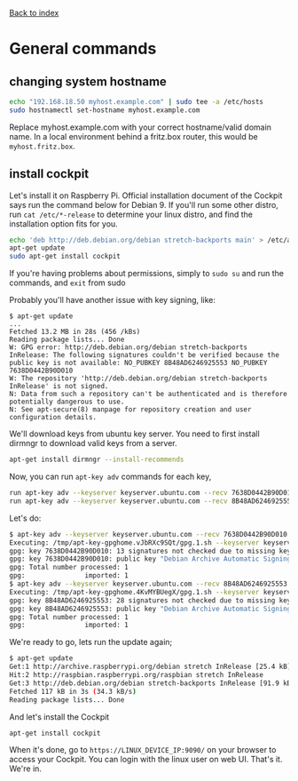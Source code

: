 [Back to index](./index.md)

# General commands

## changing system hostname

```bash
echo "192.168.18.50 myhost.example.com" | sudo tee -a /etc/hosts
sudo hostnamectl set-hostname myhost.example.com
```

Replace myhost.example.com with your correct hostname/valid domain name.
In a local environment behind a fritz.box router, this would be `myhost.fritz.box`.

## install cockpit

Let's install it on Raspberry Pi. Official installation document of the Cockpit says run the command below for Debian 9. If you'll run some other distro, run `cat /etc/*-release` to determine your linux distro, and find the installation option fits for you.

```bash
echo 'deb http://deb.debian.org/debian stretch-backports main' > /etc/apt/sources.list.d/backports.list
apt-get update
sudo apt-get install cockpit
```

If you're having problems about permissions, simply to `sudo su` and run the commands, and `exit` from sudo

Probably you'll have another issue with key signing, like:

```
$ apt-get update
...
Fetched 13.2 MB in 28s (456 /kBs)
Reading package lists... Done
W: GPG error: http://deb.debian.org/debian stretch-backports InRelease: The following signatures couldn't be verified because the public key is not available: NO_PUBKEY 8B48AD6246925553 NO_PUBKEY 7638D0442B90D010
W: The repository 'http://deb.debian.org/debian stretch-backports InRelease' is not signed.
N: Data from such a repository can't be authenticated and is therefore potentially dangerous to use.
N: See apt-secure(8) manpage for repository creation and user configuration details.
```

We'll download keys from ubuntu key server. You need to first install dirmngr to download valid keys from a server.

```bash
apt-get install dirmngr --install-recommends
```

Now, you can run `apt-key adv` commands for each key,

```bash
run apt-key adv --keyserver keyserver.ubuntu.com --recv 7638D0442B90D010
run apt-key adv --keyserver keyserver.ubuntu.com --recv 8B48AD6246925553
```

Let's do:

```bash
$ apt-key adv --keyserver keyserver.ubuntu.com --recv 7638D0442B90D010
Executing: /tmp/apt-key-gpghome.vJbRXc9SQt/gpg.1.sh --keyserver keyserver.ubuntu.com --recv 7638D0442B90D010
gpg: key 7638D0442B90D010: 13 signatures not checked due to missing keys
gpg: key 7638D0442B90D010: public key "Debian Archive Automatic Signing Key (8/jessie) <ftpmaster@debian.org>" imported
gpg: Total number processed: 1
gpg:               imported: 1
$ apt-key adv --keyserver keyserver.ubuntu.com --recv 8B48AD6246925553
Executing: /tmp/apt-key-gpghome.4KvMYBUegX/gpg.1.sh --keyserver keyserver.ubuntu.com --recv 8B48AD6246925553
gpg: key 8B48AD6246925553: 28 signatures not checked due to missing keys
gpg: key 8B48AD6246925553: public key "Debian Archive Automatic Signing Key (7.0/wheezy) <ftpmaster@debian.org>" imported
gpg: Total number processed: 1
gpg:               imported: 1
```

We're ready to go, lets run the update again;

```bash
$ apt-get update
Get:1 http://archive.raspberrypi.org/debian stretch InRelease [25.4 kB]
Hit:2 http://raspbian.raspberrypi.org/raspbian stretch InRelease
Get:3 http://deb.debian.org/debian stretch-backports InRelease [91.9 kB]
Fetched 117 kB in 3s (34.3 kB/s)
Reading package lists... Done
```

And let's install the Cockpit

```bash
apt-get install cockpit
```

When it's done, go to `https://LINUX_DEVICE_IP:9090/` on your browser to access your Cockpit. You can login with the linux user on web UI. That's it. We're in.
